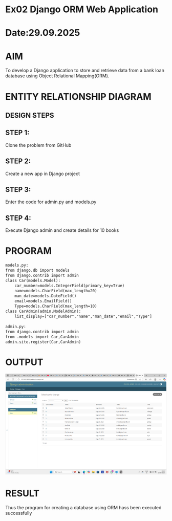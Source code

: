 # Ex02 Django ORM Web Application
# Date:29.09.2025
# AIM
To develop a Django application to store and retrieve data from a bank loan database using Object Relational Mapping(ORM).

# ENTITY RELATIONSHIP DIAGRAM
## DESIGN STEPS
## STEP 1:
Clone the problem from GitHub

## STEP 2:
Create a new app in Django project

## STEP 3:
Enter the code for admin.py and models.py

## STEP 4:
Execute Django admin and create details for 10 books

# PROGRAM
```
models.py:
from django.db import models
from django.contrib import admin
class Car(models.Model):
    car_number=models.IntegerField(primary_key=True)
    name=models.CharField(max_length=20)
    man_date=models.DateField()
    email=models.EmailField()
    Type=models.CharField(max_length=10)
class CarAdmin(admin.ModelAdmin):
    list_display=["car_number","name","man_date","email","Type"]

admin.py:
from django.contrib import admin
from .models import Car,CarAdmin
admin.site.register(Car,CarAdmin)

```

# OUTPUT
![alt text](<Screenshot 2025-09-29 102231.png>)

# RESULT
Thus the program for creating a database using ORM hass been executed successfully
